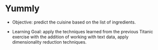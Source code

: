 # Yummly

- Objective: predict the cuisine based on the list of ingredients.

- Learning Goal: apply the techniques learned from the previous Titanic exercise with the addition of working with text data, apply dimensionality reduction techniques.

